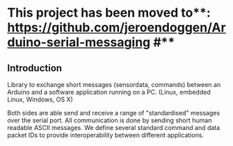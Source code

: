 # This project has been moved to**: https://github.com/jeroendoggen/Arduino-serial-messaging #**

## Introduction ##

Library to exchange short messages (sensordata, commands) between an Arduino and a software application running on a PC. (Linux, embedded Linux, Windows, OS X)

Both sides are able send and receive a range of "standardised" messages over the serial port. All communication is done by sending short human readable ASCII messages. We define several standard command and data packet IDs to provide interoperability between different applications.